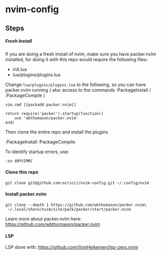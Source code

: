 # nvim-config

## Steps

##### Fresh Install

If you are doing a fresh install of nvim, make sure you have packer.nvim installed, for doing it with this repo would require the following files:

- init.lua
- lua/plugins/plugins.lua

Change `lua/plugins/plugins.lua` to the following, so you can have packer.nvim running ( aka: access to the commands :PackageInstall / :PackageCompile )

```
vim.cmd [[packadd packer.nvim]]

return require('packer').startup(function()
    use 'wbthomason/packer.nvim'
end)

```

Then clone the entire repo and install the plugins

:PackageInstall
:PackageCompile

To identify startup errors, use:

`:so $MYVIMRC`


#### Clone this repo

```
git clone git@github.com:ocricci/nvim-config.git ~/.config/nvim

```

#### Install packer.nvim
```
git clone --depth 1 https://github.com/wbthomason/packer.nvim\
 ~/.local/share/nvim/site/pack/packer/start/packer.nvim
```
Learn more about packer.nvim here: https://github.com/wbthomason/packer.nvim

#### LSP

LSP done with:
https://github.com/VonHeikemen/lsp-zero.nvim
